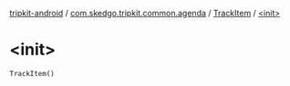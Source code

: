 [tripkit-android](../../index.md) / [com.skedgo.tripkit.common.agenda](../index.md) / [TrackItem](index.md) / [&lt;init&gt;](./-init-.md)

# &lt;init&gt;

`TrackItem()`